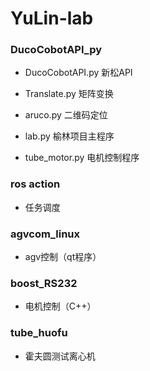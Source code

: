 # YuLin-lab

### DucoCobotAPI_py
 *  DucoCobotAPI.py 新松API
 
 * Translate.py 矩阵变换
 
 * aruco.py 二维码定位
 
 * lab.py 榆林项目主程序
 
 * tube_motor.py 电机控制程序
 
### ros action
 * 任务调度
 
### agvcom_linux
 * agv控制（qt程序）
 
### boost_RS232
 * 电机控制（C++）
 
### tube_huofu
 * 霍夫圆测试离心机
